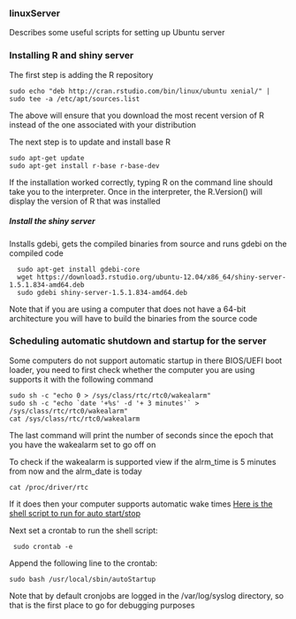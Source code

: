 ### linuxServer
Describes some useful scripts for setting up Ubuntu server


### Installing R and shiny server

The first step is adding the R repository

```
sudo echo "deb http://cran.rstudio.com/bin/linux/ubuntu xenial/" | sudo tee -a /etc/apt/sources.list

```
The above will ensure that you download the most recent version of R instead of the one associated with your distribution



The next step is to update and install base R
```
sudo apt-get update
sudo apt-get install r-base r-base-dev
```

If the installation worked correctly, typing R on the command line should take you to the interpreter.
Once in the interpreter, the R.Version() will display the version of R that was installed



##### Install the shiny server

Installs gdebi, gets the compiled binaries from source and runs gdebi on the compiled code
```
  sudo apt-get install gdebi-core
  wget https://download3.rstudio.org/ubuntu-12.04/x86_64/shiny-server-1.5.1.834-amd64.deb
  sudo gdebi shiny-server-1.5.1.834-amd64.deb
```

Note that if you are using a computer that does not have a 64-bit architecture you will have to build the binaries from the source code



### Scheduling automatic shutdown and startup for the server




Some computers do not support automatic startup in there BIOS/UEFI boot loader, you need to first check whether the computer
you are using supports it with the following command

```
sudo sh -c "echo 0 > /sys/class/rtc/rtc0/wakealarm"
sudo sh -c "echo `date '+%s' -d '+ 3 minutes'` > /sys/class/rtc/rtc0/wakealarm"
cat /sys/class/rtc/rtc0/wakealarm
```

The last command will print the number of seconds since the epoch that you have the wakealarm set to go off on

To check if the wakealarm is supported view if the alrm_time is 5 minutes from now and the alrm_date is today
```
cat /proc/driver/rtc
```
If it does then your computer supports automatic wake times
[Here is the shell script to run for auto start/stop](https://github.com/rrigato/linuxServer/blob/master/autoStartup.sh)


Next set a crontab to run the shell script:

```
 sudo crontab -e
```

Append the following line to the crontab:

```
sudo bash /usr/local/sbin/autoStartup
```

Note that by default cronjobs are logged in the /var/log/syslog directory, so that is the first place to go for debugging purposes
